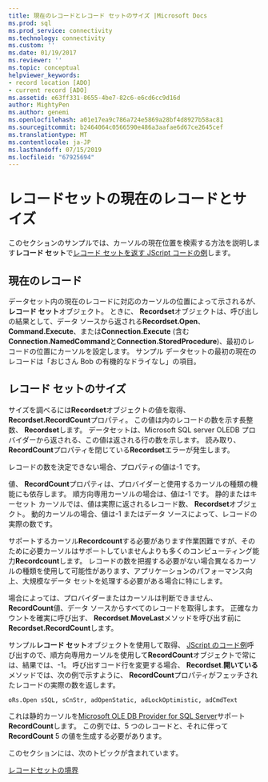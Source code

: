 ```yaml
---
title: 現在のレコードとレコード セットのサイズ |Microsoft Docs
ms.prod: sql
ms.prod_service: connectivity
ms.technology: connectivity
ms.custom: ''
ms.date: 01/19/2017
ms.reviewer: ''
ms.topic: conceptual
helpviewer_keywords:
- record location [ADO]
- current record [ADO]
ms.assetid: e63ff331-8655-4be7-82c6-e6cd6cc9d16d
author: MightyPen
ms.author: genemi
ms.openlocfilehash: a01e17ea9c786a724e5869a28bf4d8927b58ac81
ms.sourcegitcommit: b2464064c0566590e486a3aafae6d67ce2645cef
ms.translationtype: MT
ms.contentlocale: ja-JP
ms.lasthandoff: 07/15/2019
ms.locfileid: "67925694"
---
```

# <a name="current-record-and-size-of-recordset"></a>レコードセットの現在のレコードとサイズ
このセクションのサンプルでは、カーソルの現在位置を検索する方法を説明します**レコード セット**で[レコード セットを返す JScript コードの例](../../../ado/guide/data/jscript-code-example-to-return-a-recordset.md)します。  
  
## <a name="current-record"></a>現在のレコード  
 データセット内の現在のレコードに対応のカーソルの位置によって示されるが、**レコード セット**オブジェクト。 ときに、 **Recordset**オブジェクトは、呼び出しの結果として、データ ソースから返される**Recordset.Open**、 **Command.Execute**、または**Connection.Execute** (含む**Connection.NamedCommand**と**Connection.StoredProcedure**)、最初のレコードの位置にカーソルを設定します。 サンプル データセットの最初の現在のレコードは「おじさん Bob の有機的なドライなし」の項目。  
  
## <a name="size-of-recordset"></a>レコード セットのサイズ  
 サイズを調べるには**Recordset**オブジェクトの値を取得、 **Recordset.RecordCount**プロパティ。 この値は内のレコードの数を示す長整数、 **Recordset**します。 データセットは、Microsoft SQL server OLEDB プロバイダーから返される、この値は返される行の数を示します。 読み取り、 **RecordCount**プロパティを閉じている**Recordset**エラーが発生します。  
  
 レコードの数を決定できない場合、プロパティの値は-1 です。  
  
 値、 **RecordCount**プロパティは、プロバイダーと使用するカーソルの種類の機能にも依存します。 順方向専用カーソルの場合は、値は-1 です。 静的またはキーセット カーソルでは、値は実際に返されるレコード数、 **Recordset**オブジェクト。 動的カーソルの場合、値は-1 またはデータ ソースによって、レコードの実際の数です。  
  
 サポートするカーソル**Recordcount**する必要があります作業困難ですが、そのために必要カーソルはサポートしていませんよりも多くのコンピューティング能力**Recordcount**します。 レコードの数を把握する必要がない場合異なるカーソルの種類を使用して可能性があります、アプリケーションのパフォーマンス向上、大規模なデータ セットを処理する必要がある場合に特にします。  
  
 場合によっては、プロバイダーまたはカーソルは判断できません、 **RecordCount**値、データ ソースからすべてのレコードを取得します。 正確なカウントを確実に呼び出す、 **Recordset**.**MoveLast**メソッドを呼び出す前に**Recordset.RecordCount**します。  
  
 サンプル**レコード セット**オブジェクトを使用して取得、 [JScript のコード例](../../../ado/guide/data/jscript-code-example-to-return-a-recordset.md)呼び出すので、順方向専用カーソルを使用して**RecordCount**オブジェクトで常には、結果では、-1。 呼び出すコード行を変更する場合、 **Recordset**.**開いている**メソッドでは、次の例で示すように、 **RecordCount**プロパティがフェッチされたレコードの実際の数を返します。  
  
```  
oRs.Open sSQL, sCnStr, adOpenStatic, adLockOptimistic, adCmdText   
```  
  
 これは静的カーソルを[Microsoft OLE DB Provider for SQL Server](../../../ado/guide/appendixes/microsoft-ole-db-provider-for-sql-server.md)サポート**RecordCount**します。 この例では、5 つのレコードと、それに伴って**RecordCount** 5 の値を生成する必要があります。  
  
 このセクションには、次のトピックが含まれています。  
  
 [レコードセットの境界](../../../ado/guide/data/boundaries-of-a-recordset.md)
